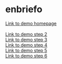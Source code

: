 # enbriefo

<a href="https://liviutrandafir.github.io/enbriefo/home.html">Link to demo homepage</a>
<br><br>
<a href="https://liviutrandafir.github.io/enbriefo/step-2.html">Link to demo step 2</a>
<br>
<a href="https://liviutrandafir.github.io/enbriefo/step-3.html">Link to demo step 3</a>
<br>
<a href="https://liviutrandafir.github.io/enbriefo/step-4.html">Link to demo step 4</a>
<br>
<a href="https://liviutrandafir.github.io/enbriefo/step-5.html">Link to demo step 5</a>
<br>
<a href="https://liviutrandafir.github.io/enbriefo/step-6.html">Link to demo step 6</a>
